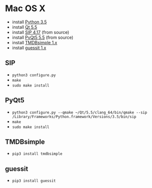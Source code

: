 # Mac OS X

- install [Python 3.5](https://www.python.org/downloads/)
- install [Qt 5.5](http://www.qt.io/)
- install [SIP 4.17](https://www.riverbankcomputing.com/software/sip/download) (from source)
- install [PyQt5 5.5](https://www.riverbankcomputing.com/software/pyqt/download5) (from source)
- install [TMDBsimple 1.x](https://github.com/celiao/tmdbsimple/)
- install [guessit 1.x](https://github.com/wackou/guessit)

## SIP

- `python3 configure.py`
- `make`
- `sudo make install`

## PyQt5

- `python3 configure.py --qmake ~/Qt/5.5/clang_64/bin/qmake --sip /Library/Frameworks/Python.framework/Versions/3.5/bin/sip`
- `make`
- `sudo make install`

## TMDBsimple

- `pip3 install tmdbsimple`

## guessit

- `pip3 install guessit`
